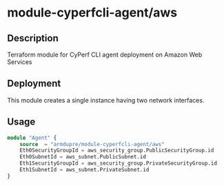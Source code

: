 # module-cyperfcli-agent/aws

## Description
Terraform module for CyPerf CLI agent deployment on Amazon Web Services

## Deployment
This module creates a single instance having two network interfaces.

## Usage
```tf
module "Agent" {
	source  = "armdupre/module-cyperfcli-agent/aws"
	Eth0SecurityGroupId = aws_security_group.PublicSecurityGroup.id
	Eth0SubnetId = aws_subnet.PublicSubnet.id
	Eth1SecurityGroupId = aws_security_group.PrivateSecurityGroup.id
	Eth1SubnetId = aws_subnet.PrivateSubnet.id
}
```